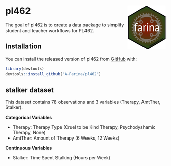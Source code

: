 
<!-- README.md is generated from README.Rmd. Please edit that file -->

# pl462 <img src='man/figures/logo.jpeg' align="right" height="137.5" />

<!-- badges: start -->

<!-- badges: end -->

The goal of pl462 is to create a data package to simplify student and
teacher workflows for PL462.

## Installation

You can install the released version of pl462 from
[GitHub](https://github.com/A-Farina/pl462) with:

``` r
library(devtools)
devtools::install_github("A-Farina/pl462")
```

## stalker dataset

This dataset contains 78 observations and 3 variables (Therapy, AmtTher,
Stalker).

**Categorical Variables**

  - Therapy: Therapy Type (Cruel to be Kind Therapy, Psychodyshamic
    Therapy, None)
  - AmtTher: Amount of Therapy (6 Weeks, 12 Weeks)

**Continuous Variables**

  - Stalker: Time Spent Stalking (Hours per Week)
